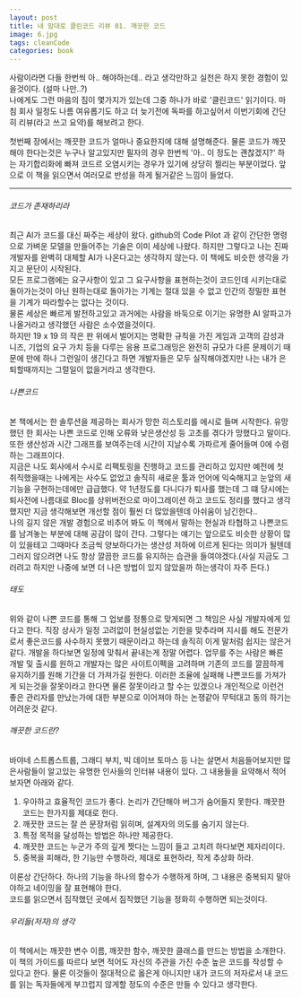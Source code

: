 ```yaml
---
layout: post
title: 내 맘대로 클린코드 리뷰 01. 깨끗한 코드
image: 6.jpg
tags: cleanCode 
categories: book
---
```

사람이라면 다들 한번씩 아.. 해야하는데.. 라고 생각만하고 실천은 하지 못한 경험이 있을것이다. (설마 나만..?)  
나에게도 그런 마음의 짐이 몇가지가 있는데 그중 하나가 바로 '클린코드' 읽기이다. 마침 회사 일정도 나름 여유롭기도 하고 더 늦기전에 독파를 하고싶어서 
이번기회에 간단히 리뷰(라고 쓰고 요약)를 해보려고 한다.  

첫번째 장에서는 깨끗한 코드가 얼마나 중요한지에 대해 설명해준다. 물론 코드가 깨끗해야 한다는것은 누구나 알고있지만 필자의 경우 한번씩 '아.. 이 정도는 괜찮겠지?'
하는 자기합리화에 빠져 코드르 오염시키는 경우가 있기에 상당히 찔리는 부분이었다. 앞으로 이 책을 읽으면서 여러모로 반성을 하게 될거같은 느낌이 들었다.

***

###### 코드가 존재하리라

최근 AI가 코드를 대신 짜주는 세상이 왔다. github의 Code Pilot 과 같이 간단한 명령으로 가벼운 모델을 만들어주는 기술은 이미 세상에 나왔다.
하지만 그렇다고 나는 진짜 개발자를 완벽히 대체할 AI가 나온다고는 생각하지 않는다. 이 책에도 비슷한 생각을 가지고 문단이 시작된다.  
모든 프로그램에는 요구사항이 있고 그 요구사항을 표현하는것이 코드인데 시키는대로 돌아가는것이 아닌 원하는대로 돌아가는 기계는 절대 있을 수 없고
인간의 정밀한 표현을 기계가 따라할수는 없다는 것이다.  
물론 세상은 빠르게 발전하고있고 과거에는 사람을 바둑으로 이기는 유명한 AI 알파고가 나올거라고 생각했던 사람은 소수였을것이다.  
하지만 19 x 19 의 작은 판 위에서 벌어지는 명확한 규칙을 가진 게임과 고객의 감성과 니즈, 기업의 요구 가치 등을 다루는 응용 프로그래밍은 
완전히 규모가 다른 문제이기 때문에 만에 하나 그런일이 생긴다고 하면 개발자들은 모두
실직해야겠지만 나는 내가 은퇴할때까지는 그럴일이 없을거라고 생각한다.

###### 나쁜코드

본 책에서는 한 솔루션을 제공하는 회사가 망한 히스토리를 에시로 들며 시작한다. 유망했던 한 회사는 나쁜 코드로 인해 오류와 낮은생산성 등 고초를 겪다가 망했다고 말이다.
또한 생산성과 시간 그래프를 보여주는데 시간이 지날수록 가파르게 줄어들며 0에 수렴하는 그래프이다.  
지금은 나도 회사에서 수시로 리팩토링을 진행하고 코드를 관리하고 있지만 예전에 첫 취직했을때는 나에게는 사수도 없었고 
솔직히 새로운 툴과 언어에 익숙해지고 눈앞의 새 기능을 구현하는데에만 급급했다. 
약 1년정도를 다니다가 퇴사를 했는데 그 떄 당시에는 퇴사전에 나름대로 Bloc를 상위버전으로 마이그레이션 하고 코드도 정리를 했다고 생각했지만 
지금 생각해보면 개선할 점이 훨씬 더 많았을텐데 아쉬움이 남긴한다..  
나의 길지 않은 개발 경험으로 비추어 봐도 이 책에서 말하는 현실과 타협하고 나쁜코드를 남겨놓는 부분에 대해 공감이 많이 간다. 
그렇다는 얘기는 앞으로도 비슷한 상황이 많이 있을테고 그때마다 조금씩 양보하다가는 생산성 저하에 이르게 된다는 의미가 될텐데 
그러지 않으려면 나도 항상 깔끔한 코드를 유지하는 습관을 들여야겠다.(사실 지금도 그러려고 하지만 나중에 보면 더 나은 방법이 있지 않았을까 하는생각이 자주 든다.)

###### 태도

위와 같이 나쁜 코드를 통해 그 업보를 정통으로 맞게되면 그 책임은 사실 개발자에게 있다고 한다. 직장 상사가 일정 고려없이 현실성없는 기한을 맞추라며 지시를 해도 
전문가로서 좋은코드를 사수하지 못했기 때문이라고 하는데 솔직히 이게 말처럼 쉽지는 않은거같다. 개발을 하다보면 일정에 맞춰서 끝내는게 정말 어렵다. 업무를 주는 사람은 
빠른 개발 및 출시를 원하고 개발자는 많은 사이트이펙을 고려하며 기존의 코드를 깔끔하게 유지하기를 원해 기간을 더 가져가길 원한다. 이러한 조율에 실패해 
나쁜코드를 가져가게 되는것을 잘못이라고 한다면 물론 잘못이라고 할 수는 있겠으나 개인적으로 이런건 좋은 관리자를 만났는가에 대한 부분으로 이어져야 하는 논쟁같아 
무턱대고 동의 하기는 어려운것 같다.

###### 깨끗한 코드란?

바야네 스트롭스트룹, 그래디 부치, 빅 데이브 토마스 등 나는 살면서 처음들어보지만 많은사람들이 알고있는 유명한 인사들의 인터뷰 내용이 있다. 
그 내용들을 요약해서 적어보자면 아래와 같다.  
1. 우아하고 효율적인 코드가 좋다. 논리가 간단해야 버그가 숨어들지 못한다. 꺠끗한 코드는 한가지를 제대로 한다.
2. 깨끗한 코드는 잘 쓴 문장처럼 읽히며, 설계자의 의도를 숨기지 않는다.
3. 특정 목적을 달성하는 방법은 하나만 제공한다.
4. 깨끗한 코드는 누군가 주의 깊게 짯다는 느낌이 들고 고치려 하다보면 제자리이다.
5. 중복을 피해라, 한 기능만 수행하라, 제대로 표현하라, 작게 추상화 하라.  

이론상 간단하다. 하나의 기능을 하나의 함수가 수행하게 하며, 그 내용은 중복되지 말아야하고 네이밍을 잘 표현해야 한다.  
코드를 읽으면서 짐작했던 곳에서 짐작했던 기능을 정화히 수행하면 되는것이다.

###### 우리들(저자)의 생각

이 책에서는 깨끗한 변수 이름, 깨끗한 함수, 깨끗한 클래스를 만드는 방법을 소개한다. 이 책의 가이드를 따르다 보면 적어도 자신의 주관을 가진 수준 높은 코드를 
작성할 수 있다고 한다. 물론 이것들이 절대적으로 옳은게 아니지만 내가 코드의 저자로서 내 코드를 읽는 독자들에게 부끄럽지 않게할 정도의 수준은 만들 수 있다고 생각한다.





